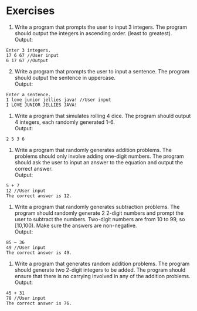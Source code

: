 # Exercises

1. Write a program that prompts the user to input 3 integers. The program should output the integers in ascending order. (least to greatest).  
Output:
```
Enter 3 integers.
17 6 67 //User input
6 17 67 //Output
```
2. Write a program that prompts the user to input a sentence. The program should output the sentence in uppercase.  
Output:
```
Enter a sentence.
I love junior jellies java! //User input
I LOVE JUNIOR JELLIES JAVA!
```
1. Write a program that simulates rolling 4 dice.  The program should output 4 integers, each randomly generated 1-6.  
Output:
```
2 5 3 6
```
1. Write a program that randomly generates addition problems.  The problems should only involve adding one-digit numbers. The program should ask the user to input an answer to the equation and output the correct answer.  
Output:
```
5 + 7
12 //User input
The correct answer is 12.
```
1. Write a program that randomly generates subtraction problems.  The program should randomly generate 2 2-digit numbers and prompt the user to subtract the numbers.  Two-digit numbers are from 10 to 99, so [10,100).  Make sure the answers are non-negative.  
Output:
```
85 – 36
49 //User input
The correct answer is 49.
```
1. Write a program that generates random addition problems.  The program should generate two 2-digit integers to be added.  The program should ensure that there is no carrying involved in any of the addition problems.  
Output:
```
45 + 31            	
78 //User input
The correct answer is 76.
```